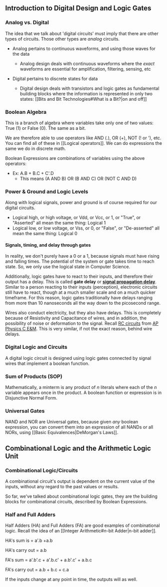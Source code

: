 ## Introduction to Digital Design and Logic Gates

### Analog vs. Digital

The idea that we talk about 'digital circuits' must imply that there are other types of circuits. Those other types are *analog* circuits. 

- Analog pertains to continuous waveforms, and using those waves for the data
	- Analog design deals with continuous waveforms where the *exact* waveforms are essential for amplification, filtering, sensing, etc

- Digital pertains to discrete states for data
	- Digital design deals with transistors and logic gates as fundamental building blocks where the information is represented in only two states: [[Bits and Bit Technologies#What is a Bit?|on and off]]

### Boolean Algebra

This is a branch of algebra where variables take only one of two values: True (1) or False (0). The same as a bit.

We are therefore able to use operators like AND (.), OR (+), NOT (! or '), etc. You can find all of these in [[Logical operators]]. We can do expressions the same we do in discrete math.

Boolean Expressions are combinations of variables using the above operators:
- Ex: A.B + B.C + C'.D
	- This means (A AND B) OR (B AND C) OR (NOT C AND D) 

### Power & Ground and Logic Levels

Along with logical signals, power and ground is of course required for our digital circuits.

- Logical high, or high voltage, or Vdd, or Vcc, or 1, or "True", or "Asserted" all mean the same thing: Logical 1
- Logical low, or low voltage, or Vss, or 0, or "False",  or "De-asserted" all mean the same thing: Logical 0

#### Signals, timing, and delay through gates

In reality, we don't purely have a 0 or a 1, because signals must have rising and falling times. The potential of the system or gate takes time to reach state. So, we only use the logical state in Computer Science.

Additionally, logic gates have to react to their inputs, and therefore their output has a delay. This is called **gate delay** or **[signal propagation delay](https://en.wikipedia.org/wiki/Signal_propagation_delay#:~:text=Logic%20gates%20can%20have%20propagation,on%20the%20technology%20being%20used.)**. Similar to a person reacting to their inputs (perception), electronic circuits still have to react, though at a much smaller scale and on a much quicker timeframe. For this reason, logic gates traditionally have delays ranging from more than 10 nanoseconds all the way down to the picosecond range.

Wires also conduct electricity, but they also have delays. This is completely because of Resistivity and Capacitance of wires, and in addition, the possibility of noise or deformation to the signal. Recall [RC circuits](https://www.youtube.com/watch?v=PLQrPqYlPmI&pp=ygULcmMgY2lyY3VpdHM%3D) from [AP Physics C E&M](https://www.youtube.com/watch?v=FYsfp4bZc2w&t=631s&pp=ygULcmMgY2lyY3VpdHM%3D). This is very similar, if not the exact reason, behind wire delays.

### Digital Logic and Circuits

A digital logic circuit is designed using logic gates connected by signal wires that implement a boolean function.

### Sum of Products (SOP)

Mathematically, a minterm is any product of $n$ literals where each of the $n$ variable appears once in the product. A boolean function or expression is in Disjunctive Normal Form.

### Universal Gates

NAND and NOR are Universal gates, because given *any* boolean expression, you can convert them into an expression of all NANDs or all NORs, using [[Basic Equivalences|DeMorgan's Laws]].

## Combinational Logic and the Arithmetic Logic Unit

### Combinational Logic/Circuits

A combinational circuit's output is dependent on the current value of the inputs, without any regard to the past values or results.

So far, we've talked about combinational logic gates, they are the building blocks for combinational circuits, described by Boolean Expressions.

### Half and Full Adders

Half Adders (HA) and Full Adders (FA) are good examples of combinational logic. Recall the idea of an [[Integer Arithmetic#$n$-bit Adder|n-bit adder]].

HA's sum is = a'.b +a.b

HA's carry out = a.b

FA's sum = a'.b'.c + a'.b.c' + a.b'.c' + a.b.c

FA's carry out = a.b + b.c + c.a

If the inputs change at any point in time, the outputs will as well.